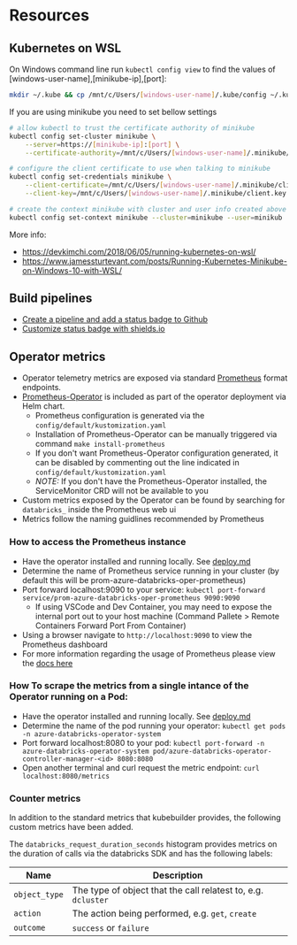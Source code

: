 # Resources

## Kubernetes on WSL

On Windows command line run `kubectl config view` to find the values of [windows-user-name],[minikube-ip],[port]:

```sh
mkdir ~/.kube && cp /mnt/c/Users/[windows-user-name]/.kube/config ~/.kube
```

If you are using minikube you need to set bellow settings 
```sh
# allow kubectl to trust the certificate authority of minikube
kubectl config set-cluster minikube \
    --server=https://[minikube-ip]:[port] \
    --certificate-authority=/mnt/c/Users/[windows-user-name]/.minikube/ca.crt

# configure the client certificate to use when talking to minikube
kubectl config set-credentials minikube \
    --client-certificate=/mnt/c/Users/[windows-user-name]/.minikube/client.crt \
    --client-key=/mnt/c/Users/[windows-user-name]/.minikube/client.key

# create the context minikube with cluster and user info created above
kubectl config set-context minikube --cluster=minikube --user=minikub
```

More info:

- https://devkimchi.com/2018/06/05/running-kubernetes-on-wsl/
- https://www.jamessturtevant.com/posts/Running-Kubernetes-Minikube-on-Windows-10-with-WSL/

## Build pipelines

- [Create a pipeline and add a status badge to Github](https://docs.microsoft.com/en-us/azure/devops/pipelines/create-first-pipeline?view=azure-devops&tabs=tfs-2018-2)
- [Customize status badge with shields.io](https://shields.io/)

## Operator metrics

- Operator telemetry metrics are exposed via standard [Prometheus](https://prometheus.io/) format endpoints. 
- [Prometheus-Operator](https://github.com/coreos/prometheus-operator) is included as part of the operator deployment via Helm chart.
    - Prometheus configuration is generated via the `config/default/kustomization.yaml`
    - Installation of Prometheus-Operator can be manually triggered via command `make install-prometheus`
    - If you don't want Prometheus-Operator configuration generated, it can be disabled by commenting out the line indicated in `config/default/kustomization.yaml`
    - *NOTE:* If you don't have the Prometheus-Operator installed, the ServiceMonitor CRD will not be available to you
- Custom metrics exposed by the Operator can be found by searching for `databricks_` inside the Prometheus web ui
- Metrics follow the naming guidlines recommended by Prometheus 

### How to access the Prometheus instance
- Have the operator installed and running locally. See [deploy.md](https://github.com/microsoft/azure-databricks-operator/blob/master/docs/deploy.md)
- Determine the name of Prometheus service running in your cluster (by default this will be prom-azure-databricks-oper-prometheus)
- Port forward localhost:9090 to your service: `kubectl port-forward service/prom-azure-databricks-oper-prometheus 9090:9090`
    - If using VSCode and Dev Container, you may need to expose the internal port out to your host machine (Command Pallete > Remote Containers Forward Port From Container) 
- Using a browser navigate to `http://localhost:9090` to view the Prometheus dashboard
- For more information regarding the usage of Prometheus please view the [docs here](https://prometheus.io/)

### How To scrape the metrics from a single intance of the Operator running on a Pod: 
- Have the operator installed and running locally. See [deploy.md](https://github.com/microsoft/azure-databricks-operator/blob/master/docs/deploy.md)
- Determine the name of the pod running your operator: `kubectl get pods -n azure-databricks-operator-system`
- Port forward localhost:8080 to your pod: `kubectl port-forward -n azure-databricks-operator-system pod/azure-databricks-operator-controller-manager-<id> 8080:8080`
- Open another terminal and curl request the metric endpoint: `curl localhost:8080/metrics`

### Counter metrics

In addition to the standard metrics that kubebuilder provides, the following custom metrics have been added.

The `databricks_request_duration_seconds` histogram provides metrics on the duration of calls via the databricks SDK and has the following labels:

|Name|Description|
|-|-|
|`object_type`|The type of object that the call relatest to, e.g. `dcluster`|
|`action`| The action being performed, e.g. `get`, `create`|
|`outcome`| `success` or `failure`|
